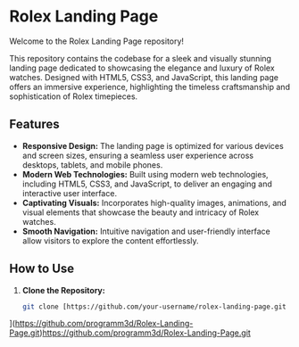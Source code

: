 # Rolex Landing Page

Welcome to the Rolex Landing Page repository!

This repository contains the codebase for a sleek and visually stunning landing page dedicated to showcasing the elegance and luxury of Rolex watches. Designed with HTML5, CSS3, and JavaScript, this landing page offers an immersive experience, highlighting the timeless craftsmanship and sophistication of Rolex timepieces.

## Features

- **Responsive Design:** The landing page is optimized for various devices and screen sizes, ensuring a seamless user experience across desktops, tablets, and mobile phones.
- **Modern Web Technologies:** Built using modern web technologies, including HTML5, CSS3, and JavaScript, to deliver an engaging and interactive user interface.
- **Captivating Visuals:** Incorporates high-quality images, animations, and visual elements that showcase the beauty and intricacy of Rolex watches.
- **Smooth Navigation:** Intuitive navigation and user-friendly interface allow visitors to explore the content effortlessly.

## How to Use

1. **Clone the Repository:**
   ```bash
   git clone [https://github.com/your-username/rolex-landing-page.git
](https://github.com/programm3d/Rolex-Landing-Page.git)https://github.com/programm3d/Rolex-Landing-Page.git
